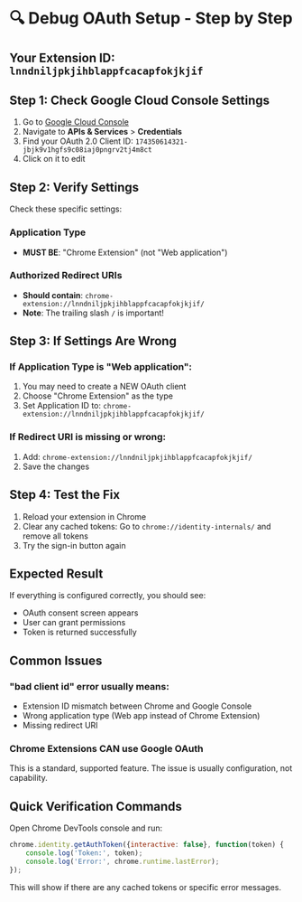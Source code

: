 # 🔍 Debug OAuth Setup - Step by Step

## Your Extension ID: `lnndniljpkjihblappfcacapfokjkjif`

## Step 1: Check Google Cloud Console Settings

1. Go to [Google Cloud Console](https://console.cloud.google.com/)
2. Navigate to **APIs & Services** > **Credentials**
3. Find your OAuth 2.0 Client ID: `174350614321-jbjk9v1hgfs9c08iaj0pngrv2tj4m8ct`
4. Click on it to edit

## Step 2: Verify Settings

Check these specific settings:

### Application Type
- **MUST BE**: "Chrome Extension" (not "Web application")

### Authorized Redirect URIs
- **Should contain**: `chrome-extension://lnndniljpkjihblappfcacapfokjkjif/`
- **Note**: The trailing slash `/` is important!

## Step 3: If Settings Are Wrong

### If Application Type is "Web application":
1. You may need to create a NEW OAuth client
2. Choose "Chrome Extension" as the type
3. Set Application ID to: `chrome-extension://lnndniljpkjihblappfcacapfokjkjif/`

### If Redirect URI is missing or wrong:
1. Add: `chrome-extension://lnndniljpkjihblappfcacapfokjkjif/`
2. Save the changes

## Step 4: Test the Fix

1. Reload your extension in Chrome
2. Clear any cached tokens: Go to `chrome://identity-internals/` and remove all tokens
3. Try the sign-in button again

## Expected Result

If everything is configured correctly, you should see:
- OAuth consent screen appears
- User can grant permissions
- Token is returned successfully

## Common Issues

### "bad client id" error usually means:
- Extension ID mismatch between Chrome and Google Console
- Wrong application type (Web app instead of Chrome Extension)
- Missing redirect URI

### Chrome Extensions CAN use Google OAuth
This is a standard, supported feature. The issue is usually configuration, not capability.

## Quick Verification Commands

Open Chrome DevTools console and run:
```javascript
chrome.identity.getAuthToken({interactive: false}, function(token) {
    console.log('Token:', token);
    console.log('Error:', chrome.runtime.lastError);
});
```

This will show if there are any cached tokens or specific error messages.